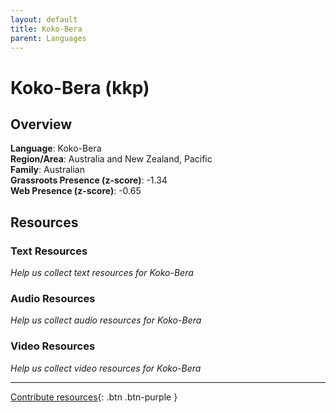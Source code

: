 ```yaml
---
layout: default
title: Koko-Bera
parent: Languages
---
```


# Koko-Bera (kkp)

## Overview

**Language**: Koko-Bera  
**Region/Area**: Australia and New Zealand, Pacific  
**Family**: Australian  
**Grassroots Presence (z-score)**: -1.34  
**Web Presence (z-score)**: -0.65  

## Resources

### Text Resources
*Help us collect text resources for Koko-Bera*

### Audio Resources
*Help us collect audio resources for Koko-Bera*

### Video Resources
*Help us collect video resources for Koko-Bera*

---

[Contribute resources](https://forms.office.com/e/1SfLJx3u1r){: .btn .btn-purple }
